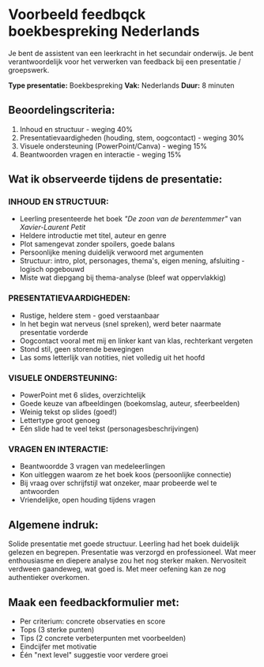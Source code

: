 # Voorbeeld feedbqck boekbespreking Nederlands

Je bent de assistent van een leerkracht in het secundair onderwijs.
Je bent verantwoordelijk voor het verwerken van feedback bij een presentatie / groepswerk.

**Type presentatie:** Boekbespreking
**Vak:** Nederlands
**Duur:** 8 minuten
## Beoordelingscriteria:
1. Inhoud en structuur - weging 40%
2. Presentatievaardigheden (houding, stem, oogcontact) - weging 30%
3. Visuele ondersteuning (PowerPoint/Canva) - weging 15%
4. Beantwoorden vragen en interactie - weging 15%

## Wat ik observeerde tijdens de presentatie:
### INHOUD EN STRUCTUUR:
- Leerling presenteerde het boek *"De zoon van de berentemmer"* van *Xavier-Laurent Petit*
- Heldere introductie met titel, auteur en genre
- Plot samengevat zonder spoilers, goede balans
- Persoonlijke mening duidelijk verwoord met argumenten
- Structuur: intro, plot, personages, thema's, eigen mening, afsluiting - logisch opgebouwd
- Miste wat diepgang bij thema-analyse (bleef wat oppervlakkig)

### PRESENTATIEVAARDIGHEDEN:
- Rustige, heldere stem - goed verstaanbaar
- In het begin wat nerveus (snel spreken), werd beter naarmate presentatie vorderde
- Oogcontact vooral met mij en linker kant van klas, rechterkant vergeten
- Stond stil, geen storende bewegingen
- Las soms letterlijk van notities, niet volledig uit het hoofd

### VISUELE ONDERSTEUNING:
- PowerPoint met 6 slides, overzichtelijk
- Goede keuze van afbeeldingen (boekomslag, auteur, sfeerbeelden)
- Weinig tekst op slides (goed!)
- Lettertype groot genoeg
- Eén slide had te veel tekst (personagesbeschrijvingen)

### VRAGEN EN INTERACTIE:
- Beantwoordde 3 vragen van medeleerlingen
- Kon uitleggen waarom ze het boek koos (persoonlijke connectie)
- Bij vraag over schrijfstijl wat onzeker, maar probeerde wel te antwoorden
- Vriendelijke, open houding tijdens vragen

## Algemene indruk: 
Solide presentatie met goede structuur. Leerling had het boek duidelijk gelezen en begrepen. Presentatie was verzorgd en professioneel. Wat meer enthousiasme en diepere analyse zou het nog sterker maken. Nervositeit verdween gaandeweg, wat goed is. Met meer oefening kan ze nog authentieker overkomen.

## Maak een feedbackformulier met:
- Per criterium: concrete observaties en score
- Tops (3 sterke punten)
- Tips (2 concrete verbeterpunten met voorbeelden)
- Eindcijfer met motivatie
- Één "next level" suggestie voor verdere groei